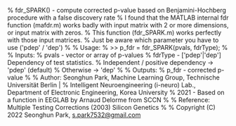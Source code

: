 % fdr_SPARK() - compute corrected p-value based on Benjamini-Hochberg procedure with a false discovery rate
% I found that the MATLAB internal fdr function (mafdr.m) works badly with input matrix with 2 or more dimensions, or input matrix with zeros.
% This function (fdr_SPARK.m) works perfectly with those input matrices. 
% Just be aware which parameter you have to use ('pdep' / 'dep')
% 
% Usage:
%   >> p_fdr = fdr_SPARK(pvals, fdrType);
%
% Inputs:
%   pvals   - vector or array of p-values
%   fdrType - ['pdep'|'dep'] Dependency of test statistics. 
%       Independent / positive dependency -> 'pdep' (default)
%       Otherwise -> 'dep'
%
% Outputs:
%   p_fdr    - corrected p-value
% 
% Author: Seonghun Park, Machine Learning Group, Technische Universität Berlin |
% Intelligent Neuroengineering (i-neuro) Lab., Department of Electronic Engineering, Korea University
% 2021 - Based on a function in EEGLAB by Arnaud Delorme from SCCN
%
% Reference: Multiple Testing Corrections (2003) Silicon Genetics 
% 
% Copyright (C) 2022 Seonghun Park, s.park7532@gmail.com
